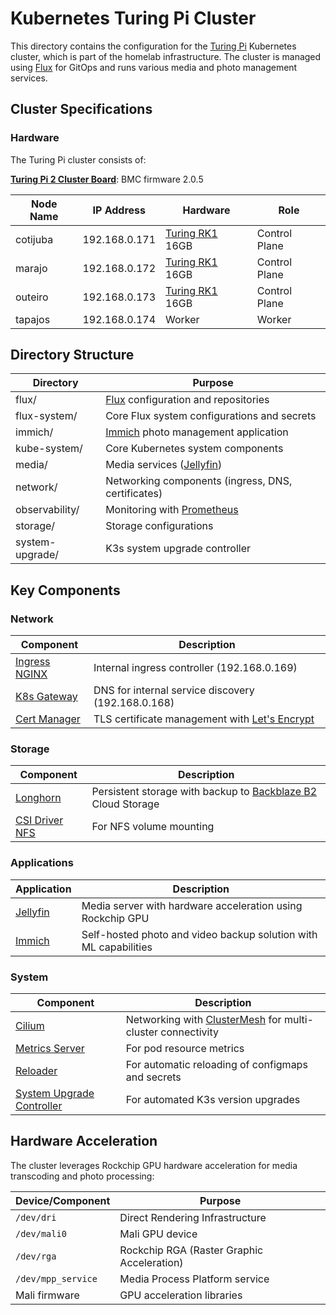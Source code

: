 # Kubernetes Turing Pi Cluster

This directory contains the configuration for the [Turing Pi](https://turingpi.com/) Kubernetes cluster, which is part of the homelab infrastructure. The cluster is managed using [Flux](https://fluxcd.io/) for GitOps and runs various media and photo management services.

## Cluster Specifications

### Hardware

The Turing Pi cluster consists of:

**[Turing Pi 2 Cluster Board](https://turingpi.com/product/turing-pi-2/)**: BMC firmware 2.0.5

| Node Name | IP Address     | Hardware                                                    | Role          |
|-----------|----------------|-------------------------------------------------------------|---------------|
| cotijuba  | 192.168.0.171  | [Turing RK1](https://turingpi.com/product/turing-rk1/) 16GB | Control Plane |
| marajo    | 192.168.0.172  | [Turing RK1](https://turingpi.com/product/turing-rk1/) 16GB | Control Plane |
| outeiro   | 192.168.0.173  | [Turing RK1](https://turingpi.com/product/turing-rk1/) 16GB | Control Plane |
| tapajos   | 192.168.0.174  | Worker                                                      | Worker        |

## Directory Structure

| Directory       | Purpose                                                           |
|-----------------|-------------------------------------------------------------------|
| flux/           | [Flux](https://fluxcd.io/) configuration and repositories         |
| flux-system/    | Core Flux system configurations and secrets                       |
| immich/         | [Immich](https://immich.app/) photo management application        |
| kube-system/    | Core Kubernetes system components                                 |
| media/          | Media services ([Jellyfin](https://jellyfin.org/))                |
| network/        | Networking components (ingress, DNS, certificates)                |
| observability/  | Monitoring with [Prometheus](https://prometheus.io/)              |
| storage/        | Storage configurations                                            |
| system-upgrade/ | K3s system upgrade controller                                     |

## Key Components

### Network

| Component                                                    | Description                                                               |
|--------------------------------------------------------------|---------------------------------------------------------------------------|
| [Ingress NGINX](https://github.com/kubernetes/ingress-nginx) | Internal ingress controller (192.168.0.169)                               |
| [K8s Gateway](https://github.com/ori-edge/k8s_gateway)       | DNS for internal service discovery (192.168.0.168)                        |
| [Cert Manager](https://cert-manager.io/)                     | TLS certificate management with [Let's Encrypt](https://letsencrypt.org/) |

### Storage

| Component                                            | Description                                                                                             |
|------------------------------------------------------|---------------------------------------------------------------------------------------------------------|
| [Longhorn](https://longhorn.io/)                     | Persistent storage with backup to [Backblaze B2](https://www.backblaze.com/cloud-storage) Cloud Storage |
| [CSI Driver NFS](https://github.com/kubernetes-csi/csi-driver-nfs) | For NFS volume mounting                                                                   |

### Applications

| Application                          | Description                                                      |
|--------------------------------------|------------------------------------------------------------------|
| [Jellyfin](https://jellyfin.org/)    | Media server with hardware acceleration using Rockchip GPU       |
| [Immich](https://immich.app/)        | Self-hosted photo and video backup solution with ML capabilities |

### System

| Component                                                                         | Description                                                                                                         |
|-----------------------------------------------------------------------------------|---------------------------------------------------------------------------------------------------------------------|
| [Cilium](https://cilium.io/)                                                      | Networking with [ClusterMesh](https://docs.cilium.io/en/stable/network/clustermesh/) for multi-cluster connectivity |
| [Metrics Server](https://github.com/kubernetes-sigs/metrics-server)               | For pod resource metrics                                                                                            |
| [Reloader](https://github.com/stakater/Reloader)                                  | For automatic reloading of configmaps and secrets                                                                   |
| [System Upgrade Controller](https://github.com/rancher/system-upgrade-controller) | For automated K3s version upgrades                                                                                  |

## Hardware Acceleration

The cluster leverages Rockchip GPU hardware acceleration for media transcoding and photo processing:

| Device/Component     | Purpose                                      |
|----------------------|----------------------------------------------|
| `/dev/dri`           | Direct Rendering Infrastructure              |
| `/dev/mali0`         | Mali GPU device                              |
| `/dev/rga`           | Rockchip RGA (Raster Graphic Acceleration)   |
| `/dev/mpp_service`   | Media Process Platform service               |
| Mali firmware        | GPU acceleration libraries                   |
